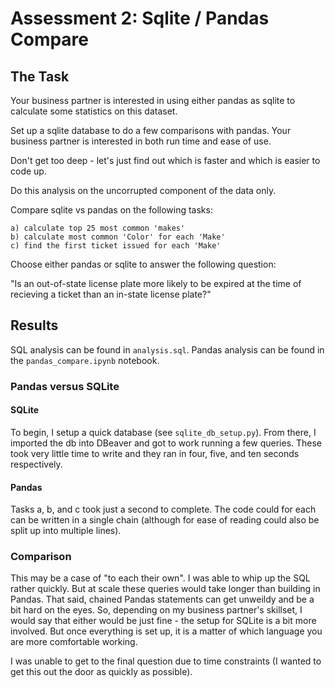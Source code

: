 # Assessment 2: Sqlite / Pandas Compare
## The Task
Your business partner is interested in using either pandas as sqlite to calculate some statistics on this dataset.  

Set up a sqlite database to do a few comparisons with pandas.  Your business partner is interested in both run time and ease of use. 
    
Don't get too deep - let's just find out which is faster and which is easier to code up.

Do this analysis on the uncorrupted component of the data only.


Compare sqlite vs pandas on the following tasks:

	a) calculate top 25 most common 'makes'
    b) calculate most common 'Color' for each 'Make' 
    c) find the first ticket issued for each 'Make'

Choose either pandas or sqlite to answer the following question:

"Is an out-of-state license plate more likely to be expired at the time of recieving a ticket than an in-state license plate?"

## Results
SQL analysis can be found in `analysis.sql`. Pandas analysis can be found in the `pandas_compare.ipynb` notebook.

### Pandas versus SQLite
#### SQLite
To begin, I setup a quick database (see `sqlite_db_setup.py`). From there, I imported the db into DBeaver and got to work running a few queries. These took very little time to write and they ran in four, five, and ten seconds respectively.

#### Pandas
Tasks a, b, and c took just a second to complete. The code could for each can be written in a single chain (although for ease of reading could also be split up into multiple lines). 

### Comparison
This may be a case of "to each their own". I was able to whip up the SQL rather quickly. But at scale these queries would take longer than building in Pandas. That said, chained Pandas statements can get unweildy and be a bit hard on the eyes. So, depending on my business partner's skillset, I would say that either would be just fine - the setup for SQLite is a bit more involved. But once everything is set up, it is a matter of which language you are more comfortable working.

I was unable to get to the final question due to time constraints (I wanted to get this out the door as quickly as possible). 
